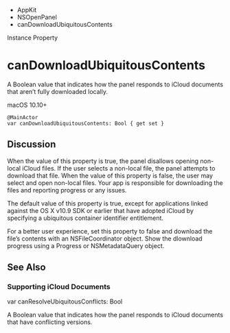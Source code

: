 

- AppKit
- NSOpenPanel
-  canDownloadUbiquitousContents 

Instance Property

# canDownloadUbiquitousContents

A Boolean value that indicates how the panel responds to iCloud documents that aren’t fully downloaded locally.

macOS 10.10+

``` source
@MainActor
var canDownloadUbiquitousContents: Bool { get set }
```

## Discussion

When the value of this property is true, the panel disallows opening non-local iCloud files. If the user selects a non-local file, the panel attempts to download that file. When the value of this property is false, the user may select and open non-local files. Your app is responsible for downloading the files and reporting progress or any issues.

The default value of this property is true, except for applications linked against the OS X v10.9 SDK or earlier that have adopted iCloud by specifying a ubiquitous container identifier entitlement.

For a better user experience, set this property to false and download the file’s contents with an NSFileCoordinator object. Show the dlownload progress using a Progress or NSMetadataQuery object.

## See Also

### Supporting iCloud Documents

var canResolveUbiquitousConflicts: Bool

A Boolean value that indicates how the panel responds to iCloud documents that have conflicting versions.

